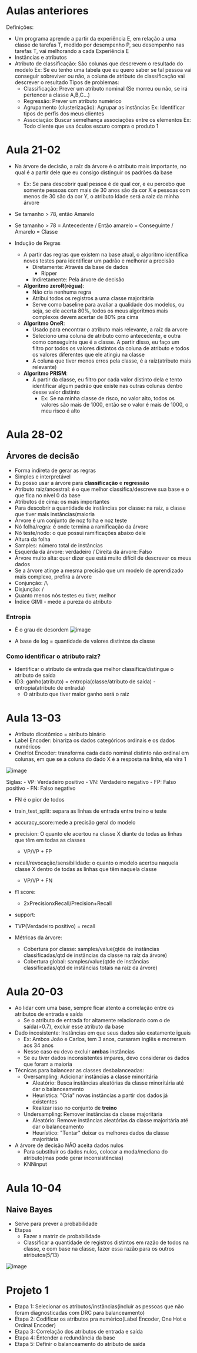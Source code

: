 # Aulas anteriores

Definições:
- Um programa aprende a partir da experiência E, em relação a uma classe de tarefas T, medido por desempenho P, seu desempenho nas tarefas T, vai melhorando a cada Experiência E
- Instâncias e atributos
- Atributo de classificação: São colunas que descrevem o resultado do modelo
	Ex: Se eu tenho uma tabela que eu quero saber se tal pessoa vai conseguir sobreviver ou não, a coluna de atributo de classificação vai descrever o resultado
Tipos de problemas:
	- Classificação: Prever um atributo nominal (Se morreu ou não, se irá pertencer a classe A,B,C...)
	- Regressão: Prever um atributo numérico
	- Agrupamento (clusterização): Agrupar as instâncias
		Ex: Identificar tipos de perfis dos meus clientes
	- Associação: Buscar semelhança associações entre os elementos
		Ex: Todo cliente que usa óculos escuro compra o produto 1

# Aula 21-02
- Na árvore de decisão, a raíz da árvore é o atributo mais importante, no qual é a partir dele que eu consigo distinguir os padrões da base
    - Ex: Se para descobrir qual pessoa é de qual cor, e eu percebo que somente pessoas com mais de 30 anos são da cor X e pessoas com menos de 30 são da cor Y, o atributo Idade será a raiz da minha árvore
 - Se tamanho > 78, então Amarelo
 - Se tamanho > 78 = Antecedente / Então amarelo = Conseguinte / Amarelo = Classe
 
- Indução de Regras
  - A partir das regras que existem na base atual, o algoritmo identifica novos testes para identificar um padrão e melhorar a precisão
    - Diretamente: Através da base de dados
      - Ripper
    - Indiretamente: Pela árvore de decisão
  - **Algoritmo zeroR(régua)**:
    - Não cria nenhuma regra
    - Atribui todos os registros a uma classe majoritária
    - Serve como baseline para avaliar a qualidade dos modelos, ou seja, se ele acerta 80%, todos os meus algoritmos mais complexos devem acertar de 80% pra cima
  - **Algoritmo OneR**:
    - Usado para encontrar o atributo mais relevante, a raíz da arvore
    - Seleciono uma coluna de atributo como antecedente, e outra como conseguinte que é a classe. A partir disso, eu faço um filtro por todos os valores distintos da coluna de atributo e todos os valores diferentes que ele atingiu na classe
    - A coluna que tiver menos erros pela classe, é a raíz(atributo mais relevante)
  - **Algoritmo PRISM**:
    - A partir da classe, eu filtro por cada valor distinto dela e tento identificar algum padrão que existe nas outras colunas dentro desse valor distinto
      - Ex: Se na minha classe de risco, no valor alto, todos os valores são mais de 1000, então se o valor é mais de 1000, o meu risco é alto 
  
    
# Aula 28-02

## Árvores de decisão
- Forma indireta de gerar as regras
- Simples e interpretável
- Eu posso usar a árvore para **classificação** e **regressão**
- Atributo raiz/ancestral: é o que melhor classifica/descreve sua base e o que fica no nível 0 da base
- Atributos de cima: os mais importantes
- Para descobrir a quantidade de instâncias por classe: na raiz, a classe que tiver mais instâncias(maioria
- Árvore é um conjunto de noz folha e noz teste
- Nó folha/regra: é onde termina a ramificação da árvore
- Nó teste/nodo: o que possui ramificações abaixo dele
- Altura da folha
- Samples: número total de instâncias
- Esquerda da árvore: verdadeiro / Direita da árvore: Falso
- Árvore muito alta: quer dizer que está muito difícil de descrever os meus dados
- Se a árvore atinge a mesma precisão que um modelo de aprendizado mais complexo, prefira a árvore
- Conjunção: /\
- Disjunção: \/
- Quanto menos nós testes eu tiver, melhor
- Índice GIMI - mede a pureza do atributo
### Entropia
- É o grau de desordem
![image](https://github.com/mtuliodev/faculdade/assets/86724878/bdb7f5a3-0110-46cd-9357-fcb525043859)

- A base de log = quantidade de valores distintos da classe
### Como identificar o atributo raiz?
- Identificar o atributo de entrada que melhor classifica/distingue o atributo de saída
- ID3: ganho(atributo) = entropia(classe/atributo de saída) - entropia(atributo de entrada)
	- O atributo que tiver maior ganho será o raiz

# Aula 13-03
- Atributo dicotômico = atributo binário
- Label Encoder: binariza os dados categóricos ordinais e os dados numéricos
- OneHot Encoder: transforma cada dado nominal distinto não ordinal em colunas, em que se a coluna do dado X é a resposta na linha, ela vira 1

![image](https://github.com/mtuliodev/faculdade/assets/86724878/74ee59e3-54a4-4b0b-a35d-c83adadda284)

Siglas:
	- VP: Verdadeiro positivo
 	- VN: Verdadeiro negativo
	- FP: Falso positivo
 	- FN: Falso negativo
  - FN é o pior de todos
- train_test_split: separa as linhas de entrada entre treino e teste
- accuracy_score:mede a precisão geral do modelo
- precision: O quanto ele acertou na classe X diante de todas as linhas que têm em todas as classes
  - VP/VP + FP
- recall/revocação/sensibilidade: o quanto o modelo acertou naquela classe X dentro de todas as linhas que têm naquela classe
  - VP/VP + FN
- f1 score:
  - 2xPrecisionxRecall/Precision+Recall
- support:
- TVP(Verdadeiro positivo) = recall

- Métricas da árvore:
  - Cobertura por classe: samples/value(qtde de instâncias classificadas/qtd de instâncias da classe na raíz da árvore)	
  - Cobertura global: samples/value(qtde de instâncias classificadas/qtd de instâncias totais na raíz da árvore)

# Aula 20-03

- Ao lidar com uma base, sempre ficar atento a correlação entre os atributos de entrada e saída
  - Se o atributo de entrada for altamente relacionado com o de saída(>0.7), excluir esse atributo da base
- Dado incosistente: Instâncias em que seus dados são exatamente iguais
  - Ex: Ambos João e Carlos, tem 3 anos, cursaram inglês e morreram aos 34 anos
  - Nesse caso eu devo excluir **ambas** instâncias
  - Se eu tiver dados inconsistentes ímpares, devo considerar os dados que foram a maioria
- Técnicas para balancear as classes desbalanceadas:
  - Oversampling: Adicionar instâncias a classe minoritária
    - Aleatório: Busca instâncias aleatórias da classe minoritária até dar o balanceamento 
    - Heurística: "Cria" novas instâncias a partir dos dados já existentes
    - Realizar isso no conjunto de **treino**
  - Undersampling: Remover instâncias da classe majoritária
    - Aleatório: Remove instâncias aleatórias da classe majoritária até dar o balanceamento 
    - Heurístico: "Tentar" deixar os melhores dados da classe majoritária
- A árvore de decisão NÃO aceita dados nulos
  - Para substituir os dados nulos, colocar a moda/mediana do atributo(mas pode gerar inconsistências)
  - KNNinput

# Aula 10-04

## Naive Bayes
- Serve para prever a probabilidade
- Etapas
  	- Fazer a matriz de probabilidade
  	- Classificar a quantidade de registros distintos em razão de todos na classe, e com base na classe, fazer essa razão para os outros atributos(5/13) 

![image](https://github.com/mtuliodev/faculdade/assets/86724878/4e09c7aa-6bf6-47ba-80eb-edf5b2a394b9)



# Projeto 1
- Etapa 1: Selecionar os atributos/instâncias(incluir as pessoas que não foram diagnosticadas com DRC para balanceamento)
- Etapa 2: Codificar os atributos pra numérico(Label Encoder, One Hot e Ordinal Encoder)
- Etapa 3: Correlação dos atributos de entrada e saída
- Etapa 4: Entender a redundância da base
- Etapa 5: Definir o balanceamento do atributo de saída
